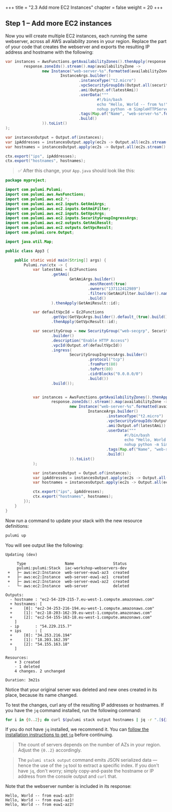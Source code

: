 +++
title = "2.3 Add more EC2 Instances"
chapter = false
weight = 20
+++

## Step 1 – Add more EC2 instances

Now you will create multiple EC2 instances, each running the same webserver, across all AWS availability zones in
your region. Replace the part of your code that creates the webserver and exports the resulting IP address and hostname with the following:

```java
var instances = AwsFunctions.getAvailabilityZones().thenApply(response ->
        response.zoneIds().stream().map(availabilityZone ->
                new Instance("web-server-%s".formatted(availabilityZone),
                        InstanceArgs.builder()
                                .instanceType("t2.micro")
                                .vpcSecurityGroupIds(Output.all(securityGroup.getId()))
                                .ami(Output.of(latestAmi))
                                .userData("""
                                        #!/bin/bash
                                        echo "Hello, World -- from %s!" > index.html
                                        nohup python -m SimpleHTTPServer 80 &""".formatted(availabilityZone))
                                .tags(Map.of("Name", "web-server-%s".formatted(availabilityZone)))
                                .build()
                )).toList()
);

var instancesOutput = Output.of(instances);
var ipAddresses = instancesOutput.apply(ec2s -> Output.all(ec2s.stream().map(Instance::publicIp).toList()));
var hostnames = instancesOutput.apply(ec2s -> Output.all(ec2s.stream().map(Instance::publicDns).toList()));

ctx.export("ips", ipAddresses);
ctx.export("hostnames", hostnames);
```

> :white_check_mark: After this change, your `App.java` should look like this:

```java
package myproject;

import com.pulumi.Pulumi;
import com.pulumi.aws.AwsFunctions;
import com.pulumi.aws.ec2.*;
import com.pulumi.aws.ec2.inputs.GetAmiArgs;
import com.pulumi.aws.ec2.inputs.GetAmiFilter;
import com.pulumi.aws.ec2.inputs.GetVpcArgs;
import com.pulumi.aws.ec2.inputs.SecurityGroupIngressArgs;
import com.pulumi.aws.ec2.outputs.GetAmiResult;
import com.pulumi.aws.ec2.outputs.GetVpcResult;
import com.pulumi.core.Output;

import java.util.Map;

public class App3 {

    public static void main(String[] args) {
        Pulumi.run(ctx -> {
            var latestAmi = Ec2Functions
                    .getAmi(
                            GetAmiArgs.builder()
                                    .mostRecent(true)
                                    .owners("137112412989")
                                    .filters(GetAmiFilter.builder().name("name").values("amzn-ami-hvm-*-x86_64-ebs").build())
                                    .build()
                    ).thenApply(GetAmiResult::id);

            var defaultVpcId = Ec2Functions
                    .getVpc(GetVpcArgs.builder().default_(true).build())
                    .thenApply(GetVpcResult::id);

            var securityGroup = new SecurityGroup("web-secgrp", SecurityGroupArgs
                    .builder()
                    .description("Enable HTTP Access")
                    .vpcId(Output.of(defaultVpcId))
                    .ingress(
                            SecurityGroupIngressArgs.builder()
                                    .protocol("tcp")
                                    .fromPort(80)
                                    .toPort(80)
                                    .cidrBlocks("0.0.0.0/0")
                                    .build())
                    .build());


            var instances = AwsFunctions.getAvailabilityZones().thenApply(response ->
                    response.zoneIds().stream().map(availabilityZone ->
                            new Instance("web-server-%s".formatted(availabilityZone),
                                    InstanceArgs.builder()
                                            .instanceType("t2.micro")
                                            .vpcSecurityGroupIds(Output.all(securityGroup.getId()))
                                            .ami(Output.of(latestAmi))
                                            .userData("""
                                                    #!/bin/bash
                                                    echo "Hello, World -- from %s!" > index.html
                                                    nohup python -m SimpleHTTPServer 80 &""".formatted(availabilityZone))
                                            .tags(Map.of("Name", "web-server-%s".formatted(availabilityZone)))
                                            .build()
                            )).toList()
            );

            var instancesOutput = Output.of(instances);
            var ipAddresses = instancesOutput.apply(ec2s -> Output.all(ec2s.stream().map(Instance::publicIp).toList()));
            var hostnames = instancesOutput.apply(ec2s -> Output.all(ec2s.stream().map(Instance::publicDns).toList()));

            ctx.export("ips", ipAddresses);
            ctx.export("hostnames", hostnames);
        });
    }
}

```

Now run a command to update your stack with the new resource definitions:

```bash
pulumi up
```

You will see output like the following:

```
Updating (dev)

     Type                 Name                 Status      
     pulumi:pulumi:Stack  iac-workshop-webservers-dev                         
 +   ├─ aws:ec2:Instance  web-server-euw1-az3  created     
 +   ├─ aws:ec2:Instance  web-server-euw1-az1  created     
 +   ├─ aws:ec2:Instance  web-server-euw1-az2  created     
 -   └─ aws:ec2:Instance  web-server           deleted     
 
Outputs:
  - hostname : "ec2-54-229-215-7.eu-west-1.compute.amazonaws.com"
  + hostnames: [
  +     [0]: "ec2-34-253-216-194.eu-west-1.compute.amazonaws.com"
  +     [1]: "ec2-18-203-162-39.eu-west-1.compute.amazonaws.com"
  +     [2]: "ec2-54-155-163-18.eu-west-1.compute.amazonaws.com"
    ]
  - ip       : "54.229.215.7"
  + ips      : [
  +     [0]: "34.253.216.194"
  +     [1]: "18.203.162.39"
  +     [2]: "54.155.163.18"
    ]

Resources:
    + 3 created
    - 1 deleted
    4 changes. 2 unchanged

Duration: 3m21s

```

Notice that your original server was deleted and new ones created in its place, because its name changed.

To test the changes, curl any of the resulting IP addresses or hostnames. If you have the `jq` command installed, run the following command:

```bash
for i in {0..2}; do curl $(pulumi stack output hostnames | jq -r ".[${i}]"); done
```

If you do not have `jq` installed, we recommend it. You can [follow the installation instructions to get `jq`](https://stedolan.github.io/jq/download/) before continuing.

> The count of servers depends on the number of AZs in your region. Adjust the `{0..2}` accordingly.

> The `pulumi stack output` command emits JSON serialized data &mdash; hence the use of the `jq` tool to extract a specific index. If you don't have `jq`, don't worry; simply copy-and-paste the hostname or IP address from the console output and `curl` that.

Note that the webserver number is included in its response:

```
Hello, World -- from euw1-az3!
Hello, World -- from euw1-az1!
Hello, World -- from euw1-az2!
```


